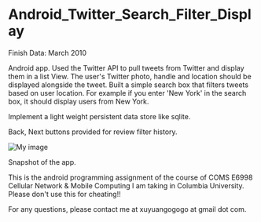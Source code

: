 Android_Twitter_Search_Filter_Display
=================================

Finish Data: March 2010

Android app. Used the Twitter API to pull tweets from Twitter and display them in a list View. The user's Twitter photo, handle and location should be displayed alongside the tweet. Built a simple search box that filters tweets based on user location. For example if you enter 'New York' in the search box, it should display users from New York. 

Implement a light weight persistent data store like sqlite.

Back, Next buttons provided for review filter history.

![My image](https://raw.github.com/TutuuXY/Snapshots_for_Readmes_of_all_projects/master/Android_Twitter_Search_Filter_Display.jpg)

Snapshot of the app.

This is the android programming assignment of the course of COMS E6998 Cellular Network & Mobile Computing I am taking in Columbia University. Please don't use this for cheating!!

For any questions, please contact me at xuyuangogogo at gmail dot com.
